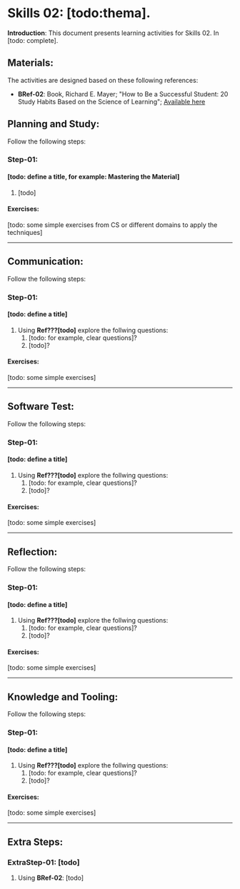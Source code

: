 # Skills 02: [todo:thema].

**Introduction**: This document presents learning activities for Skills 02. In [todo: complete].


## Materials:

The activities are designed based on these following references:

- **BRef-02**: Book,  Richard E. Mayer; "How to Be a Successful Student: 20 Study Habits Based on the Science of Learning"; [Available here](https://www.amazon.com/How-Successful-Student-Richard-Mayer/dp/1138319864) 

## Planning and Study:

Follow the following steps:

### Step-01: 
#### [todo: define a title, for example: Mastering the Material]

1. [todo]


#### Exercises:

[todo: some simple exercises from CS or different domains to apply the techniques]
<hr>

## Communication:

Follow the following steps:

### Step-01: 
#### [todo: define a title]

1. Using **Ref???[todo]** explore the follwing questions:
   1. [todo: for example, clear questions]?
   2. [todo]?

#### Exercises:

[todo: some simple exercises]
<hr>

## Software Test:

Follow the following steps:

### Step-01: 
#### [todo: define a title]

1. Using **Ref???[todo]** explore the follwing questions:
   1. [todo: for example, clear questions]?
   2. [todo]?

#### Exercises:

[todo: some simple exercises]
<hr>

## Reflection:

Follow the following steps:

### Step-01: 
#### [todo: define a title]

1. Using **Ref???[todo]** explore the follwing questions:
   1. [todo: for example, clear questions]?
   2. [todo]?

#### Exercises:

[todo: some simple exercises]
<hr>

## Knowledge and Tooling:

Follow the following steps:

### Step-01: 
#### [todo: define a title]

1. Using **Ref???[todo]** explore the follwing questions:
   1. [todo: for example, clear questions]?
   2. [todo]?

#### Exercises:

[todo: some simple exercises]
<hr>

## Extra Steps:

### ExtraStep-01: [todo]
1. Using **BRef-02**: [todo]









